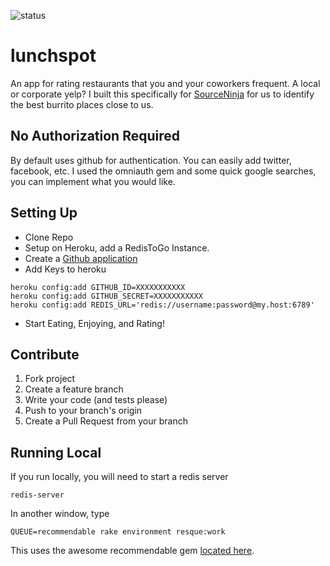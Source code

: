 ![status](http://app.sourceninja.com/status/4d0ff012-bb0c-4a95-b487-5ad9a23051a5.png)

# lunchspot

An app for rating restaurants that you and your coworkers frequent. A local or corporate yelp? I built this specifically for [SourceNinja](http://sourceninja.com) for us to identify the best burrito places close to us.

## No Authorization Required
By default uses github for authentication. You can easily add twitter, facebook, etc. I used the omniauth gem and some quick google searches, you can implement what you would like.

## Setting Up
* Clone Repo
* Setup on Heroku, add a RedisToGo Instance.
* Create a [Github application](https://github.com/account/applications)
* Add Keys to heroku

```
heroku config:add GITHUB_ID=XXXXXXXXXXX
heroku config:add GITHUB_SECRET=XXXXXXXXXXX
heroku config:add REDIS_URL='redis://username:password@my.host:6789'
```

* Start Eating, Enjoying, and Rating! 

## Contribute

1. Fork project
2. Create a feature branch
3. Write your code (and tests please)
4. Push to your branch's origin
5. Create a Pull Request from your branch

## Running Local

If you run locally, you will need to start a redis server

```
redis-server
```

In another window, type 

```
QUEUE=recommendable rake environment resque:work
```

This uses the awesome recommendable gem [located here](https://github.com/davidcelis/recommendable).

